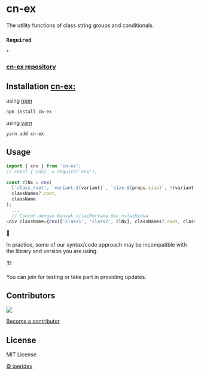 # cn-ex

The utility functions of class string groups and conditionals.

### `Required`

`*`

### [cn-ex repository](https://github.com/ioeridev/cn-ex)

## Installation [cn-ex:](https://github.com/ioeridev/cn-ex)

using [npm](https://www.npmjs.com/package/cn-ex)

```cirru
npm install cn-ex
```

using [yarn](https://yarnpkg.com/)

```cirru
yarn add cn-ex
```

## Usage

```js
import { cnx } from 'cn-ex';
// const { cnx}  = require('cnx');

const clNx = cnx(
  ['class_root', `variant-${variant}`, `size-${props.size}`, !(variant === 'unstyled') && classes.root],
  classNames?.root,
  className
);
  ...
  // Contoh dengan banyak nilaiPertama dan nilaiKedua
<div className={cnx(['class1', 'class2', clNx], classNames?.root, className, `additionalClass1`, `additionalClass2`)} />
```

🚨

In practice, some of our syntax/code approach may be incompatible with the library and version you are using.

🏗️

You can join for testing or take part in providing updates.

## Contributors

<a href="https://github.com/ioeridev/ioeri/graphs/contributors">
  <img src="https://contrib.rocks/image?repo=ioeridev/ioeri" />
</a>

[Become a contributor](https://github.com/ioeridev/ioeri/blob/main/CONTRIBUTING.md)

## License

MIT License

[© ioeridev](https://github.com/ioeridev/cn-ex/blob/main/LICENSE)
